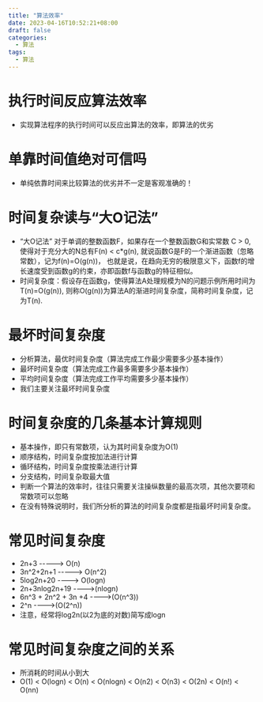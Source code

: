 ```yaml
---
title: "算法效率"
date: 2023-04-16T10:52:21+08:00
draft: false
categories:
  - 算法
tags:
  - 算法
---
```


<!--more-->

# 执行时间反应算法效率

*   实现算法程序的执行时间可以反应出算法的效率，即算法的优劣

# 单靠时间值绝对可信吗

*   单纯依靠时间来比较算法的优劣并不一定是客观准确的！

# 时间复杂读与“大O记法”

*   “大O记法” 对于单调的整数函数F，如果存在一个整数函数G和实常数 C > 0,使得对于充分大的N总有F(n) < c\*g(n), 就说函数G是F的一个渐进函数（忽略常数），记为f(n)=O(g(n))， 也就是说，在趋向无穷的极限意义下，函数f的增长速度受到函数g的约束，亦即函数f与函数g的特征相似。
*   时间复杂度：假设存在函数g，使得算法A处理规模为N的问题示例所用时间为T(n)=O(g(n)), 则称O(g(n))为算法A的渐进时间复杂度，简称时间复杂度，记为T(n).

# 最坏时间复杂度

*   分析算法，最优时间复杂度（算法完成工作最少需要多少基本操作）
*   最坏时间复杂度（算法完成工作最多需要多少基本操作）
*   平均时间复杂度（算法完成工作平均需要多少基本操作）
*   我们主要关注最坏时间复杂度

# 时间复杂度的几条基本计算规则

*   基本操作，即只有常数项，认为其时间复杂度为O(1)
*   顺序结构，时间复杂度按加法进行计算
*   循环结构，时间复杂度按乘法进行计算
*   分支结构，时间复杂取最大值
*   判断一个算法的效率时，往往只需要关注操纵数量的最高次项，其他次要项和常数项可以忽略
*   在没有特殊说明时，我们所分析的算法的时间复杂度都是指最坏时间复杂度。

# 常见时间复杂度

*   2n+3 -----> O(n)
*   3n^2+2n+1   -----> O(n^2)
*   5log2n+20  ----> O(logn)
*   2n+3nlog2n+19 ---->(nlogn)
*   6n^3 + 2n^2 + 3n +4  ---->(O(n^3))
*   2^n ---->(O(2^n))
*   注意，经常将log2n(以2为底的对数)简写成logn

# 常见时间复杂度之间的关系

*   所消耗的时间从小到大
*   O(1) < O(logn) < O(n) < O(nlogn) < O(n2) < O(n3) < O(2n) < O(n!) < O(nn)
